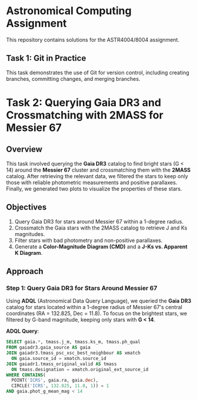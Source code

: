 
# Astronomical Computing Assignment
This repository contains solutions for the ASTR4004/8004 assignment.

## Task 1: Git in Practice
This task demonstrates the use of Git for version control, including creating branches, committing changes, and merging branches.

# Task 2: Querying Gaia DR3 and Crossmatching with 2MASS for Messier 67

## Overview

This task involved querying the **Gaia DR3** catalog to find bright stars (G < 14) around the **Messier 67** cluster and crossmatching them with the **2MASS** catalog. After retrieving the relevant data, we filtered the stars to keep only those with reliable photometric measurements and positive parallaxes. Finally, we generated two plots to visualize the properties of these stars.

## Objectives

1. Query Gaia DR3 for stars around Messier 67 within a 1-degree radius.
2. Crossmatch the Gaia stars with the 2MASS catalog to retrieve J and Ks magnitudes.
3. Filter stars with bad photometry and non-positive parallaxes.
4. Generate a **Color-Magnitude Diagram (CMD)** and a **J-Ks vs. Apparent K Diagram**.

## Approach

### Step 1: Query Gaia DR3 for Stars Around Messier 67

Using **ADQL** (Astronomical Data Query Language), we queried the **Gaia DR3** catalog for stars located within a 1-degree radius of Messier 67's central coordinates (RA = 132.825, Dec = 11.8). To focus on the brightest stars, we filtered by G-band magnitude, keeping only stars with **G < 14**.

**ADQL Query**:
```sql
SELECT gaia.*, tmass.j_m, tmass.ks_m, tmass.ph_qual
FROM gaiadr3.gaia_source AS gaia
JOIN gaiadr3.tmass_psc_xsc_best_neighbour AS xmatch
  ON gaia.source_id = xmatch.source_id
JOIN gaiadr1.tmass_original_valid AS tmass
  ON tmass.designation = xmatch.original_ext_source_id
WHERE CONTAINS(
  POINT('ICRS', gaia.ra, gaia.dec),
  CIRCLE('ICRS', 132.825, 11.8, 1)) = 1
AND gaia.phot_g_mean_mag < 14

